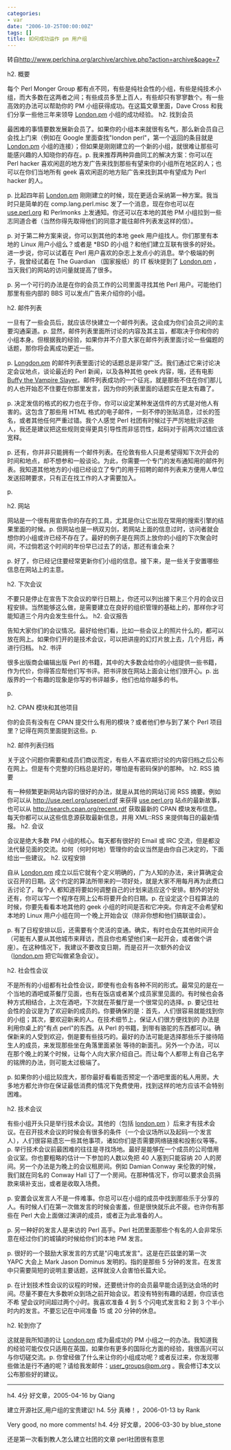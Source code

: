 ```yaml
---
categories:
- var
date: "2006-10-25T00:00:00Z"
tags: []
title: 如何成功运作 pm 用户组
---
```


转自<a href="http://www.perlchina.org/archive/archive.php?action=archive&page=7">http://www.perlchina.org/archive/archive.php?action=archive&page=7</a>

h2. 概要

 每个 Perl Monger Group 都有点不同，有些是纯社会性的小组，有些是纯技术小组，而大多数在这两者之间；有些成员多至上百人，有些却只有寥寥数个。有一些高效的办法可以帮助你的 PM 小组获得成功。在这篇文章里面，Dave Cross 和我们分享一些他三年来领导 <a href="http://London.pm">London.pm</a> 小组的成功经验。 h2. 找到会员

最困难的事情要数发展新会员了。如果你的小组本来就很有名气，那么新会员自己会找上门来（例如在 Google 里面查找"london perl"，第一个返回的条目就是 <a href="http://London.pm">London.pm</a> 小组的连接）；但如果是刚刚建立的一个新的小组，就很难让那些可能感兴趣的人知晓你的存在。p.   我来推荐两种异曲同工的解决方案：你可以在 Perl hacker 喜欢闲逛的地方发广告来找到那些有望来你的小组所在地区的人；也可以在你们当地所有 geek 喜欢闲逛的地方贴广告来找到其中有望成为 Perl hacker 的人。

p.   比起四年前 <a href="http://London.pm">London.pm</a> 刚刚建立的时候，现在更适合采纳第一种方案。我当时只是简单的在 comp.lang.perl.misc 发了一个消息，现在你也可以在 <a href="http://www.perlchina.org/archive/use.perl.org">use.perl.org</a> 和 Perlmonks 上发通知。你还可以在本地的其他 PM 小组拉到一些志同道合者（当然你得先取得他们的同意才能往邮件列表发这样的信）。 

p.  对于第二种方案来说，你可以到其他的本地 geek 用户组找人。你们那里有本地的 Linux 用户小组么？或者是 *BSD 的小组？和他们建立互联有很多的好处。进一步说，你可以试着在 Perl 用户喜欢的杂志上发点小的消息。举个极端的例子，我曾经试着在 The Guardian （国家报纸）的 IT 板块提到了 <a href="http://London.pm">London.pm</a> ，当天我们的网站的访问量就提高了很多。

p.   另一个可行的办法是在你的会员工作的公司里面寻找其他 Perl 用户。可能他们那里有些内部的 BBS 可以发点广告来介绍你的小组。  

h2. 邮件列表

  一旦有了一些会员后，就应该尽快建立一个邮件列表。这会成为你们会员之间的主要沟通渠道。p.   显然，邮件列表里面所讨论的内容及其主旨，都取决于你和你的小组本身。但根据我的经验，如果你并不介意大家在邮件列表里面讨论一些偏题的话题，那你将会离成功更近一些。

p.   <a href="http://Longdon.pm">Longdon.pm</a> 的邮件列表里面讨论的话题总是非常广泛。我们通过它来讨论决定会议地点，谈论最近的 Perl 新闻，以及各种其他 geek 内容，哦，还有电影 <a href="http://www.imdb.com/title/tt0118276/">Buffy the Vampire Slayer</a>。邮件列表成功的一个征兆，就是那些不住在你们那儿的人也开始忍不住要在你那里发言，因为你的列表里面的话题实在是太有趣了。 

p.  决定发信的格式的权力也在于你，你可以设定某种发送信件的方式是对他人有害的。这包含了那些用 HTML 格式的电子邮件，一刻不停的张贴消息，过长的签名，或者其他任何严重过错。我个人感觉 Perl 社团有时候过于严厉地批评这些人，我还是建议把这些规则变得更具引导性而非惩罚性，起码对于前两次过错应该宽释。

p.   还有，你并非只能拥有一个邮件列表。在伦敦有些人只是希望得知下次开会的时间和地点，却不想参和一般谈论。为此，你需要一个专门的发布通知用的邮件列表。我知道其他地方的小组已经设立了专门的用于招聘的邮件列表来方便用人单位发送招聘要求，只有正在找工作的人才需要加入。

p.   

h2. 网站

  网站是一个很有用宣告你的存在的工具，尤其是你让它出现在常用的搜索引擎的结果里面的时候。p.   但网站也是一柄双刃剑，若网站上面的信息过时，访问者就会想你的小组或许已经不存在了。最好的例子是在网页上放你的小组的下次聚会时间，不过倘若这个时间的年份早已过去了的话，那还有谁会来？

p.   好了，你已经记住要经常更新你们小组的信息。接下来，是一些关于安置哪些信息在网站上的主意。  

h2. 下次会议

  不要只是停止在宣告下次会议的举行日期上，你还可以列出接下来三个月的会议日程安排。当然能够这么做，是需要建立在良好的组织管理的基础上的，那样你才可能知道三个月内会发生些什么。  h2. 会议报告

  告知大家你们的会议情况。最好给他们看，比如一些会议上的照片什么的，都可以放在网上。如果你们开的是技术会议，可以把讲座的幻灯片放上去，几个月后，再进行归档。  h2. 书评

  很多出版商会编辑出版 Perl 的书籍，其中的大多数会给你的小组提供一些书籍，作为代价，你得答应帮他们写书评。把书评放在网站上面会让他们很开心。p.   出版界的一个有趣的现象是你写的书评越多，他们也给你越多的书。

p.   

h2. CPAN 模块和其他项目

  你的会员有没有在 CPAN 提交什么有用的模块？或者他们参与到了某个 Perl 项目里？记得在网页里面提到这些。p.   

h2. 邮件列表归档

  关于这个问题你需要和成员们商议而定，有些人不喜欢把讨论的内容归档之后公布在网上。但是有个完整的归档总是好的，哪怕是有密码保护的那种。  h2. RSS 摘要

  有一种频繁更新网站内容的很好的办法，就是从其他的网站订阅 RSS 摘要。例如你可以从 <a href="http://use.perl.org/useperl.rdf">http://use.perl.org/useperl.rdf</a> 来获得 <a href="http://use.perl.org/">use.perl.org</a> 站点的最新故事，也可以从 <a href="http://search.cpan.org/recent.rdf"> http://search.cpan.org/recent.rdf</a> 获取最新的 CPAN 模块发布信息。每天你都可以从这些信息源获取最新信息，并用 XML::RSS 来提供每日的最新情报。  h2. 会议

  会议是绝大多数 PM 小组的核心。每天都有很好的 Email 或 IRC 交流，但是都没法代替见面的交流。如何（何时何地）管理你的会议当然是由你自己决定的，下面给出一些建议。  h2. 议程安排

 自从 <a href="http://London.pm">London.pm</a> 成立以后它就有个定义明确的，广为人知的办法，来计算确定会议召开的日期。这个约定的算法所带来的一项好处，就是大家不用每月再为此费口舌讨论了，每个人 都知道将要如何调整自己的计划来适应这个安排。额外的好处还有，你可以写一个程序在网上公布将要开会的日期。p.   在设定这个日程算法的时候，你要先看看本地其他的 geek 小组的时间是否和它冲突。你肯定不会希望和本地的 Linux 用户小组在同一个晚上开始会议（除非你想和他们搞联谊会）。

p.   有了日程安排以后，还需要有个灵活的变通。确实，有时也会在其他时间开会（可能有人要从其他城市来拜访，而且你也希望他们来一起开会，或者做个讲座）。在这种情况下，我建议不要改变日期，而是召开一次额外的会议（<a href="http://london.pm">london.pm</a> 把它叫做紧急会议）。  

h2. 社会性会议

  不是所有的小组都有社会性会议，即使有也会有各种不同的形式。最常见的是在一个当地的酒吧或茶餐厅见面，也有在饭店或者某个成员家里见面的。有时候也会各种方式相结合，上次在酒吧，下次就在茶餐厅是一个很常见的选择。p.  要记住社会性的会议是为了欢迎新的成员的。你要确保的是：首先，人们很容易就能找到你的小组；其次，要欢迎新来的人。在技术细节上，保证人们很方便找到的 办法是利用你桌上的"有点 perl"的东西。从 Perl 的书籍，到带有骆驼的东西都可以。确保新来的人受到欢迎，倒是要有些技巧的。最好的办法可能是选择那些乐于接待陌生人的成员，来发现那些坐在角落里面紧张 等待的新面孔。另外一个办法，可以在那个晚上的某个时候，让每个人向大家介绍自己。而让每个人都带上有自己名字的铭牌的办法，则可能太过极端了。

p.   如果你的小组比较庞大，那你最好看看能否预定一个酒吧里面的私人用房。大多地方都允许你在保证最低消费的情况下免费使用，找到这样的地方应该不会特别困难。  

h2. 技术会议

  有些小组开头只是举行技术会议。其他的（包括 <a href="http://london.pm">london.pm</a> ）后来才有技术会议。在召开技术会议的时候会有很多的条件（一个会议场所以及起码一个发言人），人们很容易遗忘一些其他事项，诸如你们是否需要网络链接和投影仪等等。p.  举行技术会议前最困难的往往是寻找场地。最好是能够在一个成员的公司借用会议室。你也要粗略的估计一下参加的人数以免把 40 人塞到只能容纳 20 人的房间。另一个办法是为晚上的会议租房间。例如 Damian Conway 来伦敦的时候，我们就在同名的 Conway Hall 订了一个房间。在那种情况下，你可以要求会员捐款来填补支出，或者是收取入场费。

p.   安置会议发言人不是一件难事。你总可以在小组的成员中找到那些乐于分享的人。有时候人们在第一次做发言的时候会害羞，但是很快就乐此不疲。也许你有那些在 Perl 大会上面做过演讲的成员，或者正为此准备的人。

p.   另一种好的发言人是来访的 Perl 高手。Perl 社团里面那些个有名的人会非常乐意在经过你们的城镇的时候给你们的本地 PM 发言。

p.   很好的一个鼓励大家发言的方式是"闪电式发言"。这是在匹兹堡的第一次 YAPC 大会上 Mark Jason Dominus 发明的。指的是那些 5 分钟的发言。在发言中只需要简短的说明主要话题，这样就没人会害怕长篇大论。

p.  在计划技术性会议的议程的时候，还要统计你的会员最早能合适到达会场的时间。尽量不要在大多数听众到场之前开始会议。若没有特别有趣的话题，你应该也不希 望会议时间超过两个小时。我喜欢准备 4 到 5 个闪电式发言和 2 到 3 个半小时内的发言。不要忘记在中间准备 15 或 20 分钟的休息。 

h2. 轮到你了

  这就是我所知道的让 <a href="http://London.pm">London.pm</a> 成为最成功的 PM 小组之一的办法。我知道我的经验可能仅仅只适用在英国，如果你有更多的国际化方面的经验，我很高兴可以与你切磋交流。p.   你曾经做了什么来让你的小组成功呢？或者反过来，你发现哪些做法是行不通的呢？请给我发邮件：<a href="mailto:user_groups@pm.org">user_groups@pm.org</a> 。我会修订本文以公布那些好的建议。 
&nbsp; 	<a name="文评"><hr /></a> 		

h4. 4分  好文章，2005-04-16 by Qiang

建立开源社区,用户组的宝贵建议! 	h4. 5分  真棒！，2006-01-13 by Rank

Very&nbsp;good,&nbsp;no&nbsp;more&nbsp;comments! 	h4. 4分  好文章，2006-03-30 by blue_stone

还是第一次看到教人怎么建立社团的文章 
perl社团很有意思
